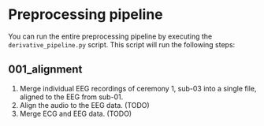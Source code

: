# Preprocessing pipeline
You can run the entire preprocessing pipeline by executing the `derivative_pipeline.py` script. This script will run the following steps:

<!-- DERIVATIVE_STEPS_AUTOGENERATE_START -->

## 001_alignment
1. Merge individual EEG recordings of ceremony 1, sub-03 into a single file, aligned to the EEG from sub-01.
2. Align the audio to the EEG data. (TODO)
3. Merge ECG and EEG data. (TODO)

<!-- DERIVATIVE_STEPS_AUTOGENERATE_END -->